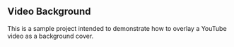 ## Video Background

This is a sample project intended to demonstrate how to
overlay a YouTube video as a background cover.
